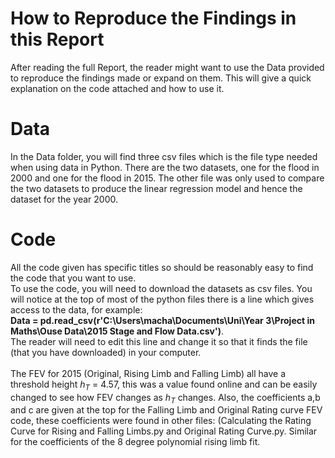 # How to Reproduce the Findings in this Report
After reading the full Report, the reader might want to use the Data provided to reproduce the findings made or expand on them. This will give a quick explanation on the code attached and how to use it.

# Data 
In the Data folder, you will find three csv files which is the file type needed when using data in Python. There are the two datasets, one for the flood in 2000 and one for the flood in 2015. The other file was only used to compare the two datasets to produce the linear regression model and hence the dataset for the year 2000. 

# Code
All the code given has specific titles so should be reasonably easy to find the code that you want to use.<br/>
To use the code, you will need to download the datasets as csv files. You will notice at the top of most of the python files there is a line which gives access to the data, for example: <br/>
**Data = pd.read_csv(r'C:\Users\macha\Documents\Uni\Year 3\Project in Maths\Ouse Data\2015 Stage and Flow Data.csv')**. <br/> The reader will need to edit this line and change it so that it finds the file (that you have downloaded) in your computer. <br/> 
<br/>
The FEV for 2015 (Original, Rising Limb and Falling Limb) all have a threshold height $h_T$ = 4.57, this was a value found online and can be easily changed to see how FEV changes as $h_T$ changes. Also, the coefficients a,b and c are given at the top for the Falling Limb and Original Rating curve FEV code, these coefficients were found in other files: (Calculating the Rating Curve for Rising and Falling Limbs.py and Original Rating Curve.py. Similar for the coefficients of the 8 degree polynomial rising limb fit. 

